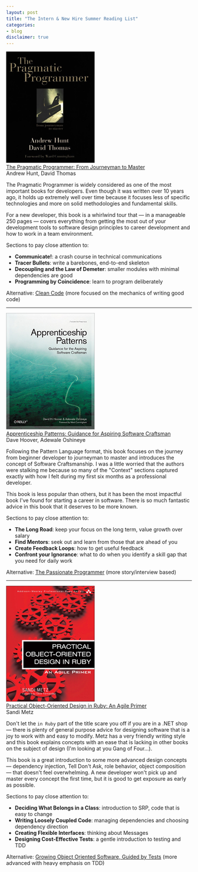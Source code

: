 ```yaml
---
layout: post
title: "The Intern & New Hire Summer Reading List"
categories:
- blog
disclaimer: true
---
```


[![The Pragmatic Programmer](/static/pragmatic-programmer.jpg)][pp]  
[The Pragmatic Programmer: From Journeyman to Master][pp]  
Andrew Hunt, David Thomas  

The Pragmatic Programmer is widely considered as one of the most important books for developers. 
Even though it was written over 10 years ago, it holds up extremely well over time because it 
focuses less of specific technologies and more on solid methodologies and fundamental skills.

For a new developer, this book is a whirlwind tour that &mdash; in a manageable 250 pages &mdash; covers 
everything from getting the most out of your development tools to software design principles to career 
development and how to work in a team environment.

Sections to pay close attention to: 
* __Communicate!__: a crash course in technical communications
* __Tracer Bullets__: write a barebones, end-to-end skeleton
* __Decoupling and the Law of Demeter__: smaller modules with minimal dependencies are good
* __Programming by Coincidence__: learn to program deliberately

Alternative: [Clean Code][cc] (more focused on the mechanics of writing good code)

[pp]: http://www.amazon.com/exec/obidos/ASIN/020161622X/ref=nosim&tag=bookreview0a1-20
[cc]: http://www.amazon.com/exec/obidos/ASIN/0132350882/ref=nosim&tag=bookreview0a1-20

---

[![Apprenticeship Patterns](/static/apprenticeship-patterns.png)][ap]    
[Apprenticeship Patterns: Guidance for Aspiring Software Craftsman][ap]  
Dave Hoover, Adewale Oshineye  

Following the Pattern Language format, this book focuses on the journey from beginner developer
to journeyman to master and introduces the concept of Software Craftsmanship. I was a little worried
that the authors were stalking me because so many of the "Context" sections captured exactly with how 
I felt during my first six months as a professional developer.

This book is less popular than others, but it has been the most impactful book I've found for starting 
a career in software. There is so much fantastic advice in this book that it deserves to be more
known.

Sections to pay close attention to:
* __The Long Road__: keep your focus on the long term, value growth over salary
* __Find Mentors__: seek out and learn from those that are ahead of you
* __Create Feedback Loops__: how to get useful feedback
* __Confront your Ignorance__: what to do when you identify a skill gap that you need for daily work

Alternative: [The Passionate Programmer][pass] (more story/interview based)

[ap]: http://www.amazon.com/exec/obidos/ASIN/0596518382/ref=nosim&tag=bookreview0a1-20
[pass]: http://www.amazon.com/exec/obidos/ASIN/1934356344/ref=nosim&tag=bookreview0a1-20

---

[![Practical Object-Oriented Design in Ruby](/static/poodr.png)][poodr]    
[Practical Object-Oriented Design in Ruby: An Agile Primer][poodr]  
Sandi Metz

Don't let the `in Ruby` part of the title scare you off if you are in a .NET shop &mdash; there is plenty
of general purpose advice for designing software that is a joy to work with and easy to modify. Metz 
has a very friendly writing style and this book explains concepts with an ease that is lacking in other
books on the subject of design (I'm looking at you Gang of Four...).

This book is a great introduction to some more advanced design concepts &mdash; dependency injection,
Tell Don't Ask, role behavior, object composition &mdash; that doesn't feel overwhelming. A new developer
won't pick up and master every concept the first time, but it is good to get exposure as early as possible.

Sections to pay close attention to:
* __Deciding What Belongs in a Class__: introduction to SRP, code that is easy to change
* __Writing Loosely Coupled Code__: managing dependencies and choosing dependency direction
* __Creating Flexible Interfaces__: thinking about Messages
* __Designing Cost-Effective Tests__: a gentle introduction to testing and TDD

Alternative: [Growing Object Oriented Software, Guided by Tests][go] (more advanced with heavy emphasis on TDD)

[poodr]: http://www.amazon.com/exec/obidos/ASIN/0321721330/ref=nosim&tag=bookreview0a1-20
[go]: http://www.amazon.com/exec/obidos/ASIN/0321503627/ref=nosim&tag=bookreview0a1-20